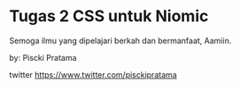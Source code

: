 # Tugas 2 CSS untuk Niomic

Semoga ilmu yang dipelajari berkah dan bermanfaat, Aamiin.

by: Piscki Pratama

twitter https://www.twitter.com/pisckipratama
